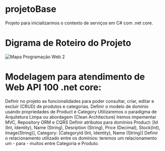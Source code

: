 # projetoBase
Projeto para inicializarmos o contexto de serviços em C# com .net core.
# Digrama de Roteiro do Projeto
![Mapa Programação Web 2](https://github.com/victoricoma/projetoBase/assets/31005408/49267d6a-c23f-4633-b044-3408303d61f8)

# Modelagem para atendimento de Web API 100 .net core:

Definir no projeto as funcionalidades para poder consultar, criar, editar e excluir (CRUD) de produtos e categorias.
Definir o modelo de domínio usando propriedades de Product e Category
Utilizaremos o paradigma de Arquitetura Limpa ou abordagem (Clean Architecture)
Iremos impementar MVC, Repository ORM e CQRS
Definir atributos para domínios Product: [Id (Int, Identity), Name (String), Desription (String), Price (Decimal), Stock(Int), Image(String)], Category: [CategoryId (Int, Identity), Name (String)]
Definir o relacionamento utilizado entre os domínios: teremos um relacionamento um - para - muitos entre Categoria e Produto.
